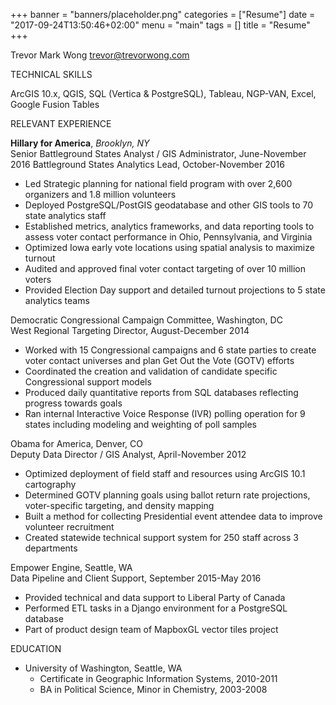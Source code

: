+++
banner = "banners/placeholder.png"
categories = ["Resume"]
date = "2017-09-24T13:50:46+02:00"
menu = "main"
tags = []
title = "Resume"
+++

Trevor Mark Wongtrevor@trevorwong.com TECHNICAL SKILLSArcGIS 10.x, QGIS, SQL (Vertica & PostgreSQL), Tableau, NGP-VAN, Excel, Google Fusion TablesRELEVANT EXPERIENCE**Hillary for America**, *Brooklyn, NY*  
Senior Battleground States Analyst / GIS Administrator, June-November 2016Battleground States Analytics Lead, October-November 2016

* Led Strategic planning for national field program with over 2,600 organizers and 1.8 million volunteers* Deployed PostgreSQL/PostGIS geodatabase and other GIS tools to 70 state analytics staff* Established metrics, analytics frameworks, and data reporting tools to assess voter contact performance in Ohio, Pennsylvania, and Virginia* Optimized Iowa early vote locations using spatial analysis to maximize turnout* Audited and approved final voter contact targeting of over 10 million voters* Provided Election Day support and detailed turnout projections to 5 state analytics teamsDemocratic Congressional Campaign Committee, Washington, DC  West Regional Targeting Director, August-December 2014
* Worked with 15 Congressional campaigns and 6 state parties to create voter contact universes and plan Get Out the Vote (GOTV) efforts* Coordinated the creation and validation of candidate specific Congressional support models* Produced daily quantitative reports from SQL databases reflecting progress towards goals* Ran internal Interactive Voice Response (IVR) polling operation for 9 states including modeling and weighting of poll samplesObama for America, Denver, CO  Deputy Data Director / GIS Analyst, April-November 2012* Optimized deployment of field staff and resources using ArcGIS 10.1 cartography* Determined GOTV planning goals using ballot return rate projections, voter-specific targeting, and density mapping* Built a method for collecting Presidential event attendee data to improve volunteer recruitment* Created statewide technical support system for 250 staff across 3 departmentsEmpower Engine, Seattle, WA  Data Pipeline and Client Support, September 2015-May 2016
* Provided technical and data support to Liberal Party of Canada* Performed ETL tasks in a Django environment for a PostgreSQL database* Part of product design team of MapboxGL vector tiles projectEDUCATION* University of Washington, Seattle, WA	* Certificate in Geographic Information Systems, 2010-2011	* BA in Political Science, Minor in Chemistry, 2003-2008